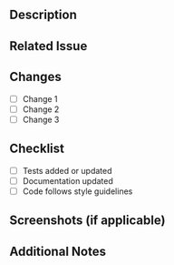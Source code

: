 ## Description
<!-- Please include a summary of the changes and the related issue. -->

## Related Issue
<!-- Link the related issue here using "Fixes #<issue_number>" -->

## Changes
- [ ] Change 1
- [ ] Change 2
- [ ] Change 3

## Checklist
- [ ] Tests added or updated
- [ ] Documentation updated
- [ ] Code follows style guidelines

## Screenshots (if applicable)

## Additional Notes
<!-- Any additional information or context -->

